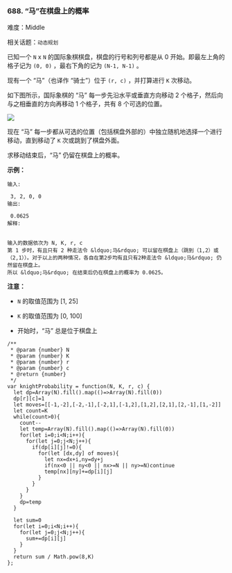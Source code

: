 ### 688. “马”在棋盘上的概率

难度：Middle

相关话题：`动态规划`

已知一个 `N` x `N` 的国际象棋棋盘，棋盘的行号和列号都是从 0 开始。即最左上角的格子记为 `(0, 0)` ，最右下角的记为 `(N-1, N-1)` 。



现有一个 &ldquo;马&rdquo;（也译作 &ldquo;骑士&rdquo;）位于 `(r, c)` ，并打算进行 `K`  次移动。



如下图所示，国际象棋的 &ldquo;马&rdquo; 每一步先沿水平或垂直方向移动 2 个格子，然后向与之相垂直的方向再移动 1 个格子，共有 8 个可选的位置。







![](https://assets.leetcode-cn.com/aliyun-lc-upload/uploads/2018/10/12/knight.png)








现在 &ldquo;马&rdquo; 每一步都从可选的位置（包括棋盘外部的）中独立随机地选择一个进行移动，直到移动了 `K` 次或跳到了棋盘外面。



求移动结束后，&ldquo;马&rdquo; 仍留在棋盘上的概率。







**示例：** 





```
输入:

 3, 2, 0, 0
输出:

 0.0625
解释:

 
输入的数据依次为 N, K, r, c
第 1 步时，有且只有 2 种走法令 &ldquo;马&rdquo; 可以留在棋盘上（跳到（1,2）或（2,1））。对于以上的两种情况，各自在第2步均有且只有2种走法令 &ldquo;马&rdquo; 仍然留在棋盘上。
所以 &ldquo;马&rdquo; 在结束后仍在棋盘上的概率为 0.0625。

```






**注意：** 




* `N`  的取值范围为 [1, 25]

* `K` 的取值范围为 [0, 100]

* 开始时，&ldquo;马&rdquo; 总是位于棋盘上






```
/**
 * @param {number} N
 * @param {number} K
 * @param {number} r
 * @param {number} c
 * @return {number}
 */
var knightProbability = function(N, K, r, c) {
  let dp=Array(N).fill().map(()=>Array(N).fill(0))
  dp[r][c]=1
  let moves=[[-1,-2],[-2,-1],[-2,1],[-1,2],[1,2],[2,1],[2,-1],[1,-2]]
  let count=K
  while(count>0){
    count--
    let temp=Array(N).fill().map(()=>Array(N).fill(0))
    for(let i=0;i<N;i++){
      for(let j=0;j<N;j++){
        if(dp[i][j]!=0){
          for(let [dx,dy] of moves){
            let nx=dx+i,ny=dy+j
            if(nx<0 || ny<0 || nx>=N || ny>=N)continue
            temp[nx][ny]+=dp[i][j]
          }
        }
      }
    }
    dp=temp
  }

  let sum=0
  for(let i=0;i<N;i++){
    for(let j=0;j<N;j++){
      sum+=dp[i][j]
    }
  }
  return sum / Math.pow(8,K)
};



```

